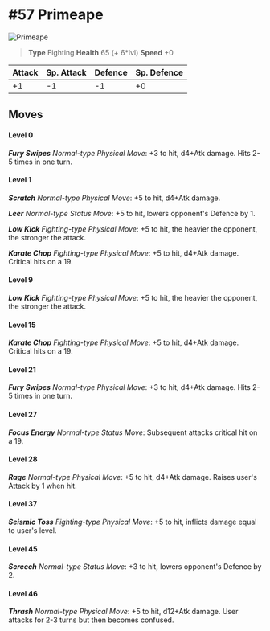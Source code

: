 # #57 Primeape


![Primeape](https://img.pokemondb.net/sprites/home/normal/1x/primeape.png)

> **Type** Fighting
> **Health** 65 (+ 6\*lvl)
> **Speed** +0

| Attack | Sp. Attack | Defence | Sp. Defence |
| ------ | ---------- | ------- | ----------- |
| +1 | -1 | -1 | +0 |

## Moves
#### Level 0

***Fury Swipes** Normal-type Physical Move*: +3 to hit, d4+Atk damage. Hits 2-5 times in one turn.
#### Level 1

***Scratch** Normal-type Physical Move*: +5 to hit, d4+Atk damage. 

***Leer** Normal-type Status Move*: +5 to hit, lowers opponent's Defence by 1.

***Low Kick** Fighting-type Physical Move*: +5 to hit, the heavier the opponent, the stronger the attack.

***Karate Chop** Fighting-type Physical Move*: +5 to hit, d4+Atk damage. Critical hits on a 19.
#### Level 9

***Low Kick** Fighting-type Physical Move*: +5 to hit, the heavier the opponent, the stronger the attack.
#### Level 15

***Karate Chop** Fighting-type Physical Move*: +5 to hit, d4+Atk damage. Critical hits on a 19.
#### Level 21

***Fury Swipes** Normal-type Physical Move*: +3 to hit, d4+Atk damage. Hits 2-5 times in one turn.
#### Level 27

***Focus Energy** Normal-type Status Move*: Subsequent attacks critical hit on a 19.
#### Level 28

***Rage** Normal-type Physical Move*: +5 to hit, d4+Atk damage. Raises user's Attack by 1 when hit.
#### Level 37

***Seismic Toss** Fighting-type Physical Move*: +5 to hit, inflicts damage equal to user's level.
#### Level 45

***Screech** Normal-type Status Move*: +3 to hit, lowers opponent's Defence by 2.
#### Level 46

***Thrash** Normal-type Physical Move*: +5 to hit, d12+Atk damage. User attacks for 2-3 turns but then becomes confused.

